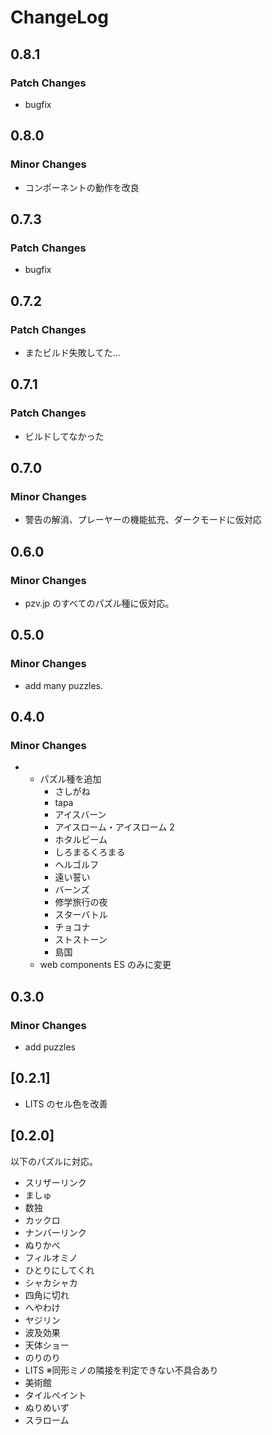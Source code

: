 # ChangeLog

## 0.8.1

### Patch Changes

- bugfix

## 0.8.0

### Minor Changes

- コンポーネントの動作を改良

## 0.7.3

### Patch Changes

- bugfix

## 0.7.2

### Patch Changes

- またビルド失敗してた...

## 0.7.1

### Patch Changes

- ビルドしてなかった

## 0.7.0

### Minor Changes

- 警告の解消、プレーヤーの機能拡充、ダークモードに仮対応

## 0.6.0

### Minor Changes

- pzv.jp のすべてのパズル種に仮対応。

## 0.5.0

### Minor Changes

- add many puzzles.

## 0.4.0

### Minor Changes

- - パズル種を追加
    - さしがね
    - tapa
    - アイスバーン
    - アイスローム・アイスローム 2
    - ホタルビーム
    - しろまるくろまる
    - ヘルゴルフ
    - 遠い誓い
    - バーンズ
    - 修学旅行の夜
    - スターバトル
    - チョコナ
    - ストストーン
    - 島国
  - web components ES のみに変更

## 0.3.0

### Minor Changes

- add puzzles

## [0.2.1]

- LITS のセル色を改善

## [0.2.0]

以下のパズルに対応。

- スリザーリンク
- ましゅ
- 数独
- カックロ
- ナンバーリンク
- ぬりかべ
- フィルオミノ
- ひとりにしてくれ
- シャカシャカ
- 四角に切れ
- へやわけ
- ヤジリン
- 波及効果
- 天体ショー
- のりのり
- LITS ※同形ミノの隣接を判定できない不具合あり
- 美術館
- タイルペイント
- ぬりめいず
- スラローム
